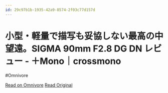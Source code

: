 ```yaml
---
id: 29c97b1b-1935-42a9-8574-2f03c77d157d
---
```


# 小型・軽量で描写も妥協しない最高の中望遠。SIGMA 90mm F2.8 DG DN レビュー - ＋Mono｜crossmono
#Omnivore

[Read on Omnivore](https://omnivore.app/me/sigma-90-mm-f-2-8-dg-dn-mono-crossmono-19096be4a99)
[Read Original](https://crossmono.com/sigma-90mm-f2-8-review/)


